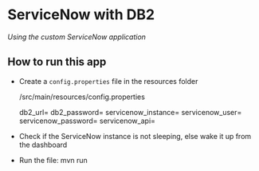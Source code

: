 # ServiceNow with DB2

*Using the custom ServiceNow application*

## How to run this app

- Create a `config.properties` file in the resources folder

    /src/main/resources/config.properties

    db2_url=<Your IBM DB2 JDBC url>
    db2_password=<Your IBM DB2 password>
    servicenow_instance=<Your ServiceNow instance domain>
    servicenow_user=<Your ServiceNow instance username>
    servicenow_password=<Your ServiceNow instance password>
    servicenow_api=<Your ServiceNow instance database API>

- Check if the ServiceNow instance is not sleeping, else wake it up from the dashboard

- Run the file: mvn run 